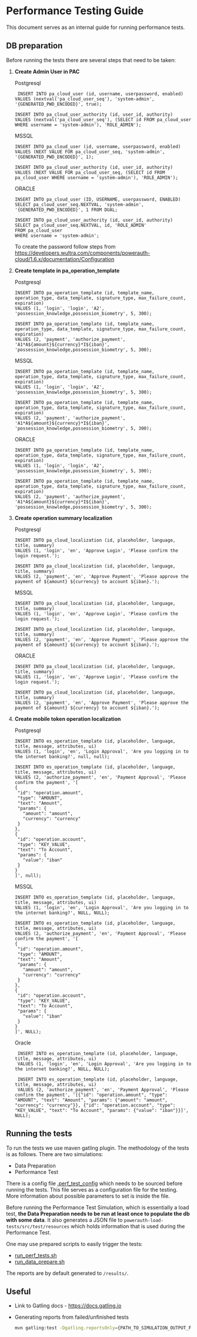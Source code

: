 # Performance Testing Guide

This document serves as an internal guide for running performance tests.

## DB preparation

Before running the tests there are several steps that need to be taken:

1) **Create Admin User in PAC**

   Postgresql
   ```postgresql
    INSERT INTO pa_cloud_user (id, username, userpassword, enabled)
   VALUES (nextval('pa_cloud_user_seq'), 'system-admin', '{GENERATED_PWD_ENCODED}', true);

   INSERT INTO pa_cloud_user_authority (id, user_id, authority)
   VALUES (nextval('pa_cloud_user_seq'), (SELECT id FROM pa_cloud_user WHERE username = 'system-admin'), 'ROLE_ADMIN');
   ```

   MSSQL
   ```tsql
   INSERT INTO pa_cloud_user (id, username, userpassword, enabled)
   VALUES (NEXT VALUE FOR pa_cloud_user_seq, 'system-admin', '{GENERATED_PWD_ENCODED}', 1);

   INSERT INTO pa_cloud_user_authority (id, user_id, authority)
   VALUES (NEXT VALUE FOR pa_cloud_user_seq, (SELECT id FROM pa_cloud_user WHERE username = 'system-admin'), 'ROLE_ADMIN');
   ```

   ORACLE
   ```oracle
   INSERT INTO pa_cloud_user (ID, USERNAME, userpassword, ENABLED)
   SELECT pa_cloud_user_seq.NEXTVAL, 'system-admin', '{GENERATED_PWD_ENCODED}', 1 FROM DUAL;

   INSERT INTO pa_cloud_user_authority (id, user_id, authority)
   SELECT pa_cloud_user_seq.NEXTVAL, id, 'ROLE_ADMIN'
   FROM pa_cloud_user
   WHERE username = 'system-admin';
   ```

   To create the password follow steps
   from https://developers.wultra.com/components/powerauth-cloud/1.6.x/documentation/Configuration

2) **Create template in pa_operation_template**

   Postgresql
   ```postgresql
   INSERT INTO pa_operation_template (id, template_name, operation_type, data_template, signature_type, max_failure_count, expiration)
   VALUES (1, 'login', 'login', 'A2', 'possession_knowledge,possession_biometry', 5, 300);

   INSERT INTO pa_operation_template (id, template_name, operation_type, data_template, signature_type, max_failure_count, expiration)
   VALUES (2, 'payment', 'authorize_payment', 'A1*A${amount}${currency}*I${iban}', 'possession_knowledge,possession_biometry', 5, 300);
   ```

   MSSQL

   ```tsql
   INSERT INTO pa_operation_template (id, template_name, operation_type, data_template, signature_type, max_failure_count, expiration)
   VALUES (1, 'login', 'login', 'A2', 'possession_knowledge,possession_biometry', 5, 300);

   INSERT INTO pa_operation_template (id, template_name, operation_type, data_template, signature_type, max_failure_count, expiration)
   VALUES (2, 'payment', 'authorize_payment', 'A1*A${amount}${currency}*I${iban}', 'possession_knowledge,possession_biometry', 5, 300);
   ```

   ORACLE

   ```oracle
   INSERT INTO pa_operation_template (id, template_name, operation_type, data_template, signature_type, max_failure_count, expiration)
   VALUES (1, 'login', 'login', 'A2', 'possession_knowledge,possession_biometry', 5, 300);

   INSERT INTO pa_operation_template (id, template_name, operation_type, data_template, signature_type, max_failure_count, expiration)
   VALUES (2, 'payment', 'authorize_payment', 'A1*A${amount}${currency}*I${iban}', 'possession_knowledge,possession_biometry', 5, 300);
   ```

3) **Create operation summary localization**

   Postgresql

   ```postgresql
   INSERT INTO pa_cloud_localization (id, placeholder, language, title, summary)
   VALUES (1, 'login', 'en', 'Approve Login', 'Please confirm the login request.');

   INSERT INTO pa_cloud_localization (id, placeholder, language, title, summary)
   VALUES (2, 'payment', 'en', 'Approve Payment', 'Please approve the payment of ${amount} ${currency} to account ${iban}.');
   ```

   MSSQL

   ```tsql
   INSERT INTO pa_cloud_localization (id, placeholder, language, title, summary)
   VALUES (1, 'login', 'en', 'Approve Login', 'Please confirm the login request.');

   INSERT INTO pa_cloud_localization (id, placeholder, language, title, summary)
   VALUES (2, 'payment', 'en', 'Approve Payment', 'Please approve the payment of ${amount} ${currency} to account ${iban}.');
   ```

   ORACLE

   ```oracle
   INSERT INTO pa_cloud_localization (id, placeholder, language, title, summary)
   VALUES (1, 'login', 'en', 'Approve Login', 'Please confirm the login request.');

   INSERT INTO pa_cloud_localization (id, placeholder, language, title, summary)
   VALUES (2, 'payment', 'en', 'Approve Payment', 'Please approve the payment of ${amount} ${currency} to account ${iban}.');
   ```

4) **Create mobile token operation localization**

   Postgresql

   ```postgresql
   INSERT INTO es_operation_template (id, placeholder, language, title, message, attributes, ui)
   VALUES (1, 'login', 'en', 'Login Approval', 'Are you logging in to the internet banking?', null, null);

   INSERT INTO es_operation_template (id, placeholder, language, title, message, attributes, ui)
   VALUES (2, 'authorize_payment', 'en', 'Payment Approval', 'Please confirm the payment', '[
   {
    "id": "operation.amount",
    "type": "AMOUNT",
    "text": "Amount",
    "params": {
      "amount": "amount",
      "currency": "currency"
    }
   },
   {
    "id": "operation.account",
    "type": "KEY_VALUE",
    "text": "To Account",
    "params": {
      "value": "iban"
    }
   }
   ]', null);
   ```

   MSSQL

   ```tsql
   INSERT INTO es_operation_template (id, placeholder, language, title, message, attributes, ui)
   VALUES (1, 'login', 'en', 'Login Approval', 'Are you logging in to the internet banking?', NULL, NULL);

   INSERT INTO es_operation_template (id, placeholder, language, title, message, attributes, ui)
   VALUES (2, 'authorize_payment', 'en', 'Payment Approval', 'Please confirm the payment', '[
   {
    "id": "operation.amount",
    "type": "AMOUNT",
    "text": "Amount",
    "params": {
      "amount": "amount",
      "currency": "currency"
    }
   },
   {
    "id": "operation.account",
    "type": "KEY_VALUE",
    "text": "To Account",
    "params": {
      "value": "iban"
    }
   }
   ]', NULL);
   ```

   Oracle

   ```oracle
    INSERT INTO es_operation_template (id, placeholder, language, title, message, attributes, ui)
    VALUES (1, 'login', 'en', 'Login Approval', 'Are you logging in to the internet banking?', NULL, NULL);

    INSERT INTO es_operation_template (id, placeholder, language, title, message, attributes, ui)
    VALUES (2, 'authorize_payment', 'en', 'Payment Approval', 'Please confirm the payment', '[{"id": "operation.amount", "type": "AMOUNT", "text": "Amount", "params": {"amount": "amount", "currency": "currency"}}, {"id": "operation.account", "type": "KEY_VALUE", "text": "To Account", "params": {"value": "iban"}}]', NULL);
   ```

## Running the tests

To run the tests we use maven gatling plugin. The methodology of the tests is as follows. There are two simulations:

- Data Preparation
- Performance Test

There is a config file [.perf_test_config](./../powerauth-load-tests/src/test/resources/.perf_test_config) which needs
to be sourced before running the tests. This file serves as a configuration file for the testing. More information about
possible parameters to set is inside the file.

Before running the Performance Test Simulation, which is essentially a load test, **the Data Preparation needs to be run
at least once to populate the db with some data**. It also generates a JSON file
to `powerauth-load-tests/src/test/resources` which holds information that is used during the Performance Test.

One may use prepared scripts to easily trigger the tests:

- [run_perf_tests.sh](./../powerauth-load-tests/src/test/resources/run_perf_tests.sh)
- [run_data_prepare.sh](./../powerauth-load-tests/src/test/resources/run_data_prepare.sh)

The reports are by default generated to `/results/`.

## Useful

- Link to Gatling docs - https://docs.gatling.io

- Generating reports from failed/unfinished tests
  ```Bash
  mvn gatling:test -Dgatling.reportsOnly={PATH_TO_SIMULATION_OUTPUT_FOLDER}
  ```

